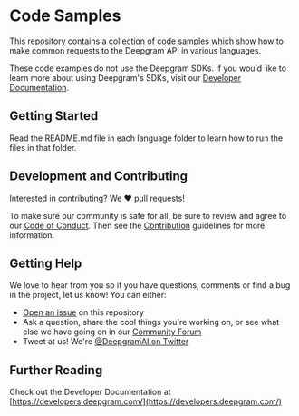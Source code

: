 # Code Samples

This repository contains a collection of code samples which show how to make common requests to the Deepgram API in various languages.

These code examples do not use the Deepgram SDKs. If you would like to learn more about using Deepgram's SDKs, visit our [Developer Documentation](https://developers.deepgram.com/docs/deepgram-sdks).

## Getting Started

Read the README.md file in each language folder to learn how to run the files in that folder.

## Development and Contributing

Interested in contributing? We ❤️ pull requests!

To make sure our community is safe for all, be sure to review and agree to our
[Code of Conduct](./CODE_OF_CONDUCT.md). Then see the
[Contribution](./CONTRIBUTING.md) guidelines for more information.

## Getting Help

We love to hear from you so if you have questions, comments or find a bug in the
project, let us know! You can either:

- [Open an issue](https://github.com/deepgram/[reponame]/issues/new) on this repository
- Ask a question, share the cool things you're working on, or see what else we have going on in our [Community Forum](https://github.com/orgs/deepgram/discussions/)
- Tweet at us! We're [@DeepgramAI on Twitter](https://twitter.com/DeepgramAI)

## Further Reading

Check out the Developer Documentation at [https://developers.deepgram.com/](https://developers.deepgram.com/)
